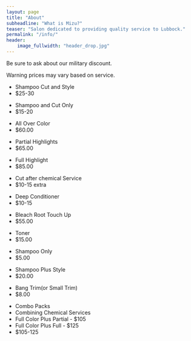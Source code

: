 ```yaml
---
layout: page
title: "About"
subheadline: "What is Mizu?"
teaser: "Salon dedicated to providing quality service to Lubbock."
permalink: "/info/"
header:
    image_fullwidth: "header_drop.jpg"
---
```


<p> Be sure to ask about our military discount. </p>

<p> Warning prices may vary based on service. </p>

<ul class="pricing-table">
  <li class="title">Shampoo Cut and Style</li>
  <li class="price">$25-30</li>
</ul>

<ul class="pricing-table">
  <li class="title">Shampoo and Cut Only</li>
  <li class="price">$15-20</li>
</ul>

<ul class="pricing-table">
  <li class="title">All Over Color</li>
  <li class="price">$60.00</li>
</ul>

<ul class="pricing-table">
  <li class="title">Partial Highlights</li>
  <li class="price">$65.00</li>
</ul>

<ul class="pricing-table">
  <li class="title">Full Highlight</li>
  <li class="price">$85.00</li>
</ul>

<ul class="pricing-table">
  <li class="title">Cut after chemical Service</li>
  <li class="price">$10-15 extra</li>
</ul>

<ul class="pricing-table">
  <li class="title">Deep Conditioner</li>
  <li class="price">$10-15</li>
</ul>

<ul class="pricing-table">
  <li class="title">Bleach Root Touch Up</li>
  <li class="price">$55.00</li>
</ul>

<ul class="pricing-table">
  <li class="title">Toner</li>
  <li class="price">$15.00</li>
</ul>

<ul class="pricing-table">
  <li class="title">Shampoo Only</li>
  <li class="price">$5.00</li>
</ul>

<ul class="pricing-table">
  <li class="title">Shampoo Plus Style</li>
  <li class="price">$20.00</li>
</ul>

<ul class="pricing-table">
      <li class="title">Bang Trim(or Small Trim)</li>
      <li class="price">$8.00</li>
</ul>
    
<ul class="pricing-table">
      <li class="title">Combo Packs</li>
      <li class="description"> Combining Chemical Services </li>
      <li class="bullet-item">Full Color Plus Partial - $105</li>
      <li class="bullet-item">Full Color Plus Full - $125</li>
      <li class="price">$105-125</li>
</ul>